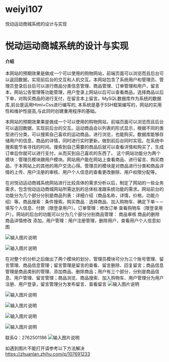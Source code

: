 # weiyi107
悦动运动商城系统的设计与实现

# 悦动运动商城系统的设计与实现

#### 介绍
本网站的预期效果是做成一个可以使用的购物网站，前端页面可以浏览而且后台可以返回数据，实现前后台的交互和人机交互。本网站包含了系统用户和管理员、管理员登录后台后可以进行商品分类信息管理、商品管理、订单管理和用户，留言本，网站公告管理等功能管理，用户登录上网站以后可以查看商品，选择商品以后下单，对购买商品的进行支付，在留言本上留言。MySQL数据库作为系统的数据库,前台是运用Html+Css进行编写的, 本系统是基于SSH框架编写的，网站的实用性和维护性提高,与此同时创建重用程序的基础。

本网站的预期效果果是做成一个可以使用的购物网站，前端页面可以浏览而且后台可以返回数据，实现前后台的交互。运动商品会以列表的形式显示，根据不同的类型进行分类，可以搜索自己喜欢的运动商品，进行浏览，也能购买。数据库能够存储用户的信息，商品的详情，同时进行实时更新。做到前后台同时实现。在系统中搜索能节省寻找的时间。搜索到自己需要的商品后就可以查看详情和购买了，生成订单后你就可以进行支付，从而买到自己喜欢的东西了。 
这个网站功能分为两个模块：管理员模块跟用户模块。网站用户能在网站上查看商品、进行留言、购买商品，于本网站上的其他的用户交流心得。管理员的模块是对商品进行分类和商品详情的上传、用户注册的审核、用户个人信息的查看更改删除、用户权限分配等。


在对悦动运动商城系统网站进行比较具体的需求分析以后，制定了网站的一些业务需求，包含悦动运动商城网站所需达到的总体标准跟系统功能的需求。网站前台的功能分为几个部分分别是商品列表：详细介绍（商品名称，详情，价格，功能介绍）等。商品搜索：条件搜索。购买商品：选择商品、加入购物车、确定下单－－填写个人信息、付款（限登录用户）。订单管理：修改订单  查看购物车（限登录用户）。网站的后台的功能可以分为几个部分分别商品管理： 商品审核  商品的删除 商品详情修改 添加。用户管理：用户注册管理，删除用户，查看用户个人信息如图

![输入图片说明](https://images.gitee.com/uploads/images/2020/1204/225815_fc485fa6_4865385.png "屏幕截图.png")

![输入图片说明](https://images.gitee.com/uploads/images/2020/1204/225821_6d88d8ae_4865385.png "屏幕截图.png")


在对整个的分析之后做出了两个模块的划分，管理员模块可分为三个账号管理、留言管理、商品信息管理；留言管理是留言的查看、留言删除、回复留言；商品信息管理是商品类别的管理、添加商品、删除商品；用户有三个部分，分别是商品信息、用户管理、留言管理；商品浏览、商品搜索、加入购物车、用户管理分为用户注册、用户登录，留言管理分为发布留言、查看留言
![输入图片说明](https://images.gitee.com/uploads/images/2020/1204/225832_54f2d018_4865385.png "屏幕截图.png")

![输入图片说明](https://images.gitee.com/uploads/images/2020/1204/225853_baf2a9dd_4865385.png "屏幕截图.png")

![输入图片说明](https://images.gitee.com/uploads/images/2020/1204/225904_9a84b14c_4865385.png "屏幕截图.png")

![输入图片说明](https://images.gitee.com/uploads/images/2020/1204/225922_2b568793_4865385.png "屏幕截图.png")

![输入图片说明](https://images.gitee.com/uploads/images/2020/1204/225931_dd629984_4865385.png "屏幕截图.png")


联系Q：2762501186
![输入图片说明](https://images.gitee.com/uploads/images/2020/1119/003728_cd598bb9_4865385.jpeg "微信.jpg")

如遇到图片不能打开请参考以下方法解决
https://zhuanlan.zhihu.com/p/107691233
